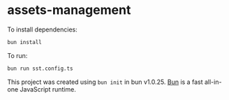 # assets-management

To install dependencies:

```bash
bun install
```

To run:

```bash
bun run sst.config.ts
```

This project was created using `bun init` in bun v1.0.25. [Bun](https://bun.sh) is a fast all-in-one JavaScript runtime.
